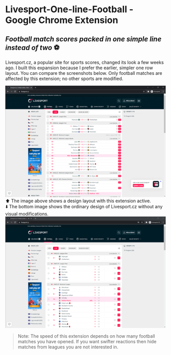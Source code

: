 # Livesport-One-line-Football - Google Chrome Extension

## _Football match scores packed in one simple line instead of two_ ⚽

Livesport.cz, a popular site for sports scores, changed its look a few weeks ago. I built this expansion because I prefer the earlier, simpler one row layout. You can compare the screenshots below. Only football matches are affected by this extension; no other sports are modified.

![](docs/images/LS-live-new.png)  
⬆️ The image above shows a design layout with this extension active.  
⬇️ The bottom image shows the ordinary design of Livesport.cz without any visual modifications.
![](docs/images/LS-live.png)

> Note: The speed of this extension depends on how many football matches you have opened. If you want swifter reactions then hide matches from leagues you are not interested in.
